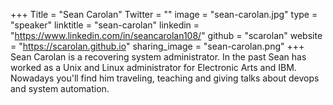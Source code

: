 +++
Title = "Sean Carolan"
Twitter = ""
image = "sean-carolan.jpg"
type = "speaker"
linktitle = "sean-carolan"
linkedin = "https://www.linkedin.com/in/seancarolan108/"
github = "scarolan"
website = "https://scarolan.github.io"
sharing_image = "sean-carolan.png"
+++
Sean Carolan is a recovering system administrator. In the past Sean has worked as a Unix and Linux administrator for Electronic Arts and IBM. Nowadays you'll find him traveling, teaching and giving talks about devops and system automation.
